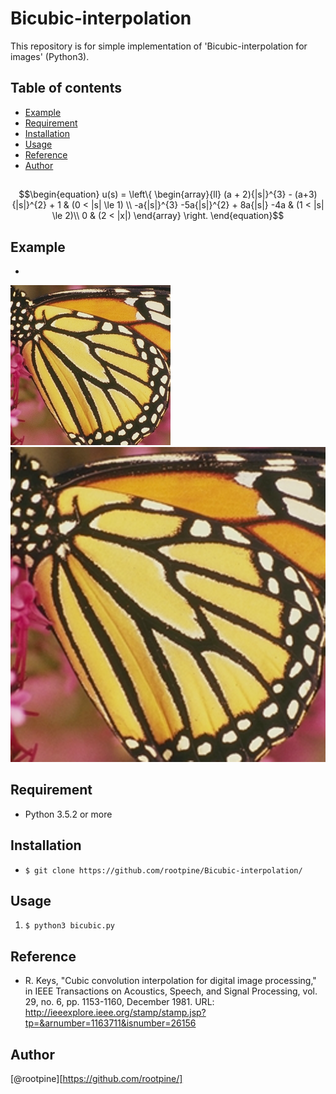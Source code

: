 # Bicubic-interpolation
This repository is for simple implementation of 'Bicubic-interpolation for images' (Python3). 

## Table of contents
  * [Example](#Example)
  * [Requirement](#Requirement)
  * [Installation](#Installation)
  * [Usage](#Usage)
  * [Reference](#Reference)
  * [Author](#Author)
  
## 
  ```math
  \begin{equation}
    u(s) = \left\{ \begin{array}{ll}
    (a + 2){|s|}^{3} - (a+3){|s|}^{2} + 1 & (0 < |s| \le 1) \\
    -a{|s|}^{3} -5a{|s|}^{2} + 8a{|s|} -4a & (1 < |s| \le 2)\\
    0 & (2 < |x|)
  \end{array} \right.
  \end{equation}
  ```
## Example
  * 
  ![Input image](./butterfly.png "Input image (216x216)")
  ![Output image](./bicubic_butterfly.png "Output image (512x512)")

## Requirement
  * Python 3.5.2 or more 

## Installation
  * `$ git clone https://github.com/rootpine/Bicubic-interpolation/`

## Usage
   1. `$ python3 bicubic.py`

## Reference
  * R. Keys, "Cubic convolution interpolation for digital image processing," in IEEE Transactions on Acoustics, Speech, and Signal Processing, vol. 29, no. 6, pp. 1153-1160, December 1981. URL: <http://ieeexplore.ieee.org/stamp/stamp.jsp?tp=&arnumber=1163711&isnumber=26156>


## Author
  [@rootpine][https://github.com/rootpine/]
